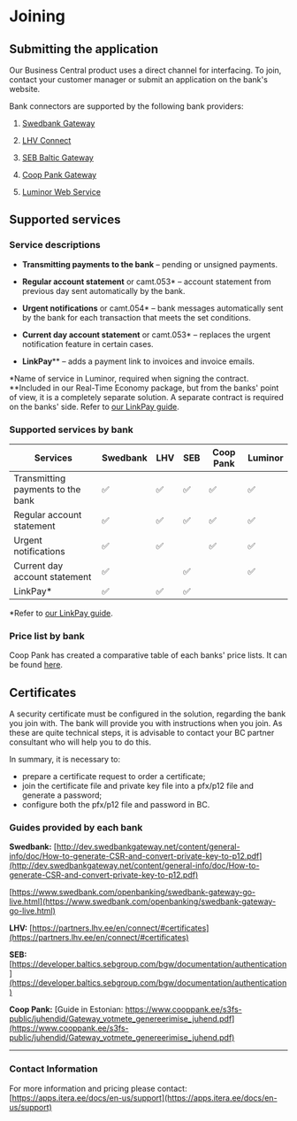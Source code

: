 
# Joining

## Submitting the application

Our Business Central product uses a direct channel for interfacing. To join, contact your customer manager or submit an application on the bank's website.

Bank connectors are supported by the following bank providers:

1. [Swedbank Gateway](https://www.swedbank.ee/business/d2d/ebanking/gateway)

2. [LHV Connect](https://www.lhv.ee/en/connect)

3. [SEB Baltic Gateway](https://www.seb.ee/en/business/daily-banking/tools-and-online-services/baltic-gateway)

4. [Coop Pank Gateway](https://www.cooppank.ee/en/business/daily-banking/interfaces)

5. [Luminor Web Service](https://luminor.ee/business/web-services)

## Supported services

### Service descriptions

-  **Transmitting payments to the bank** – pending or unsigned payments.

-  **Regular account statement** or camt.053* – account statement from previous day sent automatically by the bank. 

-  **Urgent notifications** or camt.054* – bank messages automatically sent by the bank for each transaction that meets the set conditions.  

-  **Current day account statement** or camt.053* – replaces the urgent notification feature in certain cases.
-  **LinkPay**** – adds a payment link to invoices and invoice emails.

*Name of service in Luminor, required when signing the contract.  
**Included in our Real-Time Economy package, but from the banks' point of view, it is a completely separate solution. A separate contract is required on the banks' side. Refer to [our LinkPay guide](linkpay.md).

### Supported services by bank


Services | Swedbank | LHV | SEB | Coop Pank | Luminor | 
--|--|--|--|--|--
Transmitting payments to the bank | ✅ | ✅ | ✅ | ✅ | ✅ |
Regular account statement | ✅ | ✅ | ✅ | ✅ | ✅ |
Urgent notifications | ✅ |✅ | | ✅ |✅ |
Current day account statement | ✅ | |✅ | | ✅ |
LinkPay* | ✅ |✅ |✅ | | |


*Refer to [our LinkPay guide](linkpay.md).

### Price list by bank
Coop Pank has created a comparative table of each banks' price lists. It can be found [here](https://www.cooppank.ee/en/business/daily-banking/interfaces#?tab=tab-4&accordionItem=Direct+channel).

## Certificates

A security certificate must be configured in the solution, regarding the bank you join with. The bank will provide you with instructions when you join. As these are quite technical steps, it is advisable to contact your BC partner consultant who will help you to do this.  

In summary, it is necessary to:
- prepare a certificate request to order a certificate;
- join the certificate file and private key file into a pfx/p12 file and generate a password;
- configure both the pfx/p12 file and password in BC.  

### Guides provided by each bank

**Swedbank:**
[http://dev.swedbankgateway.net/content/general-info/doc/How-to-generate-CSR-and-convert-private-key-to-p12.pdf](http://dev.swedbankgateway.net/content/general-info/doc/How-to-generate-CSR-and-convert-private-key-to-p12.pdf)

[https://www.swedbank.com/openbanking/swedbank-gateway-go-live.html](https://www.swedbank.com/openbanking/swedbank-gateway-go-live.html)

**LHV:**
[https://partners.lhv.ee/en/connect/#certificates](https://partners.lhv.ee/en/connect/#certificates)

**SEB:**
[https://developer.baltics.sebgroup.com/bgw/documentation/authentication](https://developer.baltics.sebgroup.com/bgw/documentation/authentication)

**Coop Pank:**
[Guide in Estonian: https://www.cooppank.ee/s3fs-public/juhendid/Gateway_votmete_genereerimise_juhend.pdf](https://www.cooppank.ee/s3fs-public/juhendid/Gateway_votmete_genereerimise_juhend.pdf)

---

### Contact Information
For more information and pricing please contact:  
[https://apps.itera.ee/docs/en-us/support](https://apps.itera.ee/docs/en-us/support)
